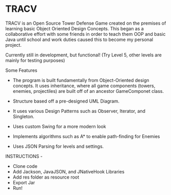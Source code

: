 # TRACV 

TRACV is an Open Source Tower Defense Game created on the premises of learning basic Object Oriented Design Concepts. This began as a collaborative effort with some friends in order to teach them OOP and basic Java until school and work duties caused this to become my personal project. 

Currently still in development, but functional! (Try Level 5, other levels are mainly for testing purposes)

Some Features 

* The program is built fundamentally from Object-Oriented design concepts. It uses inheritance, where all game components (towers, enemies, projectiles) are built off of an ancestor GameComponet class.

* Structure based off a pre-designed UML Diagram. 

* It uses various Design Patterns such as Observer, Iterator, and Singleton.

* Uses custom Swing for a more modern look 

* Implements algorithms such as A* to enable path-finding for Enemies

* Uses JSON Parsing for levels and settings. 



INSTRUCTIONS - 
* Clone code
* Add Jackson, JavaJSON, and JNativeHook Libraries
* Add res folder as resource root
* Export Jar
* Run! 
